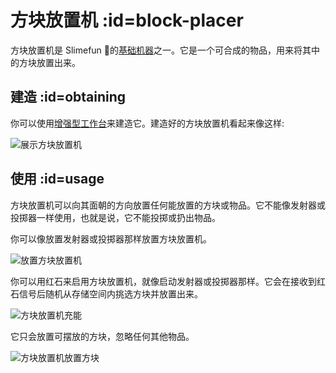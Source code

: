 # 方块放置机 :id=block-placer

方块放置机是 Slimefun 的[基础机器](/Basic-Machines)之一。它是一个可合成的物品，用来将其中的方块放置出来。

## 建造 :id=obtaining

你可以使用[增强型工作台](/Enhanced-Crafting-Table)来建造它。建造好的方块放置机看起来像这样:

![展示方块放置机](https://cdn.jsdelivr.net/gh/Slimefun/Wiki@master/images/block-placer-showcase.png ':size=50%')

## 使用 :id=usage

方块放置机可以向其面朝的方向放置任何能放置的方块或物品。它不能像发射器或投掷器一样使用，也就是说，它不能投掷或扔出物品。

你可以像放置发射器或投掷器那样放置方块放置机。

![放置方块放置机](https://cdn.jsdelivr.net/gh/Slimefun/Wiki@master/images/block-placer-placed.png ':size=50%')

你可以用红石来启用方块放置机，就像启动发射器或投掷器那样。它会在接收到红石信号后随机从存储空间内挑选方块并放置出来。

![方块放置机充能](https://cdn.jsdelivr.net/gh/Slimefun/Wiki@master/images/block-placer-powering.png ':size=50%')

它只会放置可摆放的方块，忽略任何其他物品。

![方块放置机放置方块](https://cdn.jsdelivr.net/gh/Slimefun/Wiki@master/images/block-placer-placing.png ':size=50%')